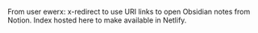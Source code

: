 From user ewerx: x-redirect to use URI links to open Obsidian notes from Notion. Index hosted here to make available in Netlify.
